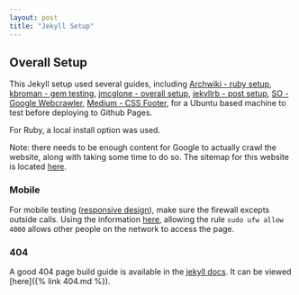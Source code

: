 ```yaml
---
layout: post
title: "Jekyll Setup"
---
```

## Overall Setup
This Jekyll setup used several guides, including
[Archwiki - ruby setup](https://wiki.archlinux.org/index.php/Ruby),
[kbroman - gem testing](https://kbroman.org/simple_site/pages/local_test.html),
[jmcglone - overall setup](http://jmcglone.com/guides/github-pages/),
[jekyllrb - post setup](https://jekyllrb.com/docs/step-by-step/08-blogging/),
[SO - Google Webcrawler](https://stackoverflow.com/questions/10376009/how-send-to-google-ping-after-add-new-post/13989836#13989836),
[Medium - CSS Footer](https://medium.com/@paynoattn/flexbox-sticky-footer-d19dab50c34),
for a Ubuntu based machine to test before deploying to Github Pages.

For Ruby, a local install option was used.

Note: there needs to be enough content for Google to actually crawl the website, along
with taking some time to do so. The sitemap for this website is located
[here](/sitemap.xml).

### Mobile
For mobile testing ([responsive design](https://developers.google.com/web/fundamentals/design-and-ux/responsive)), make
sure the firewall excepts outside calls. Using the information
[here](https://sashabrava.github.io/2018/making-Jekyll-available-on-local-network.html),
allowing the rule `sudo ufw allow 4000` allows other people on the network to access the
page.

### 404
A good 404 page build guide is available in the [jekyll docs](https://jekyllrb.com/tutorials/custom-404-page/).
It can be viewed [here]({% link 404.md %}).
